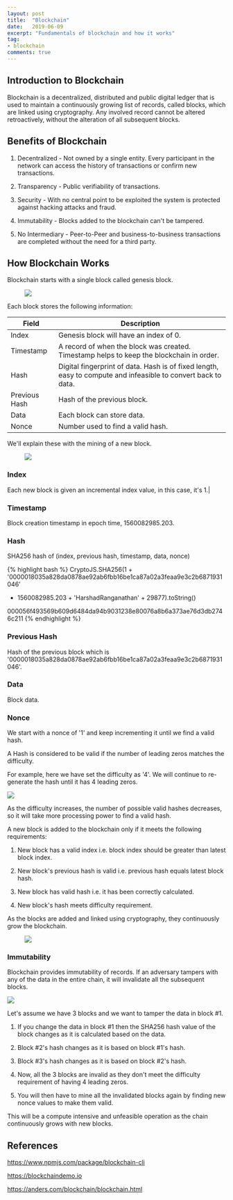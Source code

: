 ```yaml
---
layout: post
title:  "Blockchain"
date:   2019-06-09
excerpt: "Fundamentals of blockchain and how it works"
tag:
- blockchain
comments: true
---
```


## Introduction to Blockchain

Blockchain is a decentralized, distributed and public digital ledger that is used to maintain a continuously growing list of records, called blocks, which are linked using cryptography. Any involved record cannot be altered retroactively, without the alteration of all subsequent blocks.

## Benefits of Blockchain

1. Decentralized - Not owned by a single entity. Every participant in the network can access the history of transactions or confirm new transactions.

2. Transparency - Public verifiability of transactions.

3. Security - With no central point to be exploited the system is protected against hacking attacks and fraud.

4. Immutability - Blocks added to the blockchain can't be tampered.

5. No Intermediary - Peer-to-Peer and business-to-business transactions are completed without the need for a third party.

## How Blockchain Works

Blockchain starts with a single block called genesis block.

<figure class="half">
	<a href="{{ site.url }}/assets/img/2019/06/genesis-block.png"><img src="{{ site.url }}/assets/img/2019/06/genesis-block.png"></a>
</figure>

Each block stores the following information:

| Field | Description |
| ------ | ------ |
|Index|Genesis block will have an index of 0.|
|Timestamp|A record of when the block was created. Timestamp helps to keep the blockchain in order.|
|Hash|Digital fingerprint of data. Hash is of fixed length, easy to compute and infeasible to convert back to data.|
|Previous Hash|Hash of the previous block.|
|Data|Each block can store data.|
|Nonce|Number used to find a valid hash.|

We'll explain these with the mining of a new block.

<figure class="half">
	<a href="{{ site.url }}/assets/img/2019/06/mined-block.png"><img src="{{ site.url }}/assets/img/2019/06/mined-block.png"></a>
</figure>

### Index
 
Each new block is given an incremental index value, in this case, it's 1.|

### Timestamp

Block creation timestamp in epoch time, 1560082985.203.

### Hash

SHA256 hash of (index, previous hash, timestamp, data, nonce)

{% highlight bash %}
CryptoJS.SHA256(1 + '0000018035a828da0878ae92ab6fbb16be1ca87a02a3feaa9e3c2b6871931046' 
+ 1560082985.203 + 'HarshadRanganathan' + 29877).toString()

000056f493569b609d6484da94b9031238e80076a8b6a373ae76d3db2746c211
{% endhighlight %}

### Previous Hash

Hash of the previous block which is '0000018035a828da0878ae92ab6fbb16be1ca87a02a3feaa9e3c2b6871931046'.

### Data

Block data.

### Nonce

We start with a nonce of '1' and keep incrementing it until we find a valid hash. 

A Hash is considered to be valid if the number of leading zeros matches the difficulty.

For example, here we have set the difficulty as '4'. We will continue to re-generate the hash until it has 4 leading zeros.

<img src="https://i.imgur.com/Zzo4Ofa.gif" />

As the difficulty increases, the number of possible valid hashes decreases, so it will take more processing power to find a valid hash.

A new block is added to the blockchain only if it meets the following requirements:

1. New block has a valid index i.e. block index should be greater than latest block index.

2. New block's previous hash is valid i.e. previous hash equals latest block hash.

3. New block has valid hash i.e. it has been correctly calculated.

4. New block's hash meets difficulty requirement.

As the blocks are added and linked using cryptography, they continuously grow the blockchain.

<figure class="half">
	<a href="{{ site.url }}/assets/img/2019/06/blockchain.png"><img src="{{ site.url }}/assets/img/2019/06/blockchain.png"></a>
</figure>

### Immutability

Blockchain provides immutability of records. If an adversary tampers with any of the data in the entire chain,  it will invalidate all the subsequent blocks.

<img src="https://i.imgur.com/41UnNFa.gif" />

Let's assume we have 3 blocks and we want to tamper the data in block #1.

1. If you change the data in block #1 then the SHA256 hash value of the block changes as it is calculated based on the data.

2. Block #2's hash changes as it is based on block #1's hash.

3. Block #3's hash changes as it is based on block #2's hash.

4. Now, all the 3 blocks are invalid as they don't meet the difficulty requirement of having 4 leading zeros.

5. You will then have to mine all the invalidated blocks again by finding new nonce values to make them valid.

This will be a compute intensive and unfeasible operation as the chain continuously grows with new blocks.

## References

<https://www.npmjs.com/package/blockchain-cli>

<https://blockchaindemo.io>

<https://anders.com/blockchain/blockchain.html>